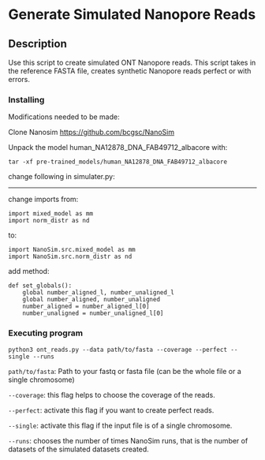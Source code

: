 # Generate Simulated Nanopore Reads

## Description

Use this script to create simulated ONT Nanopore reads. This script takes in the reference FASTA file, creates synthetic Nanopore reads perfect or with errors.

### Installing
Modifications needed to be made:

Clone Nanosim https://github.com/bcgsc/NanoSim

Unpack the model human_NA12878_DNA_FAB49712_albacore with:

```tar -xf pre-trained_models/human_NA12878_DNA_FAB49712_albacore```

change following in simulater.py:

--------------------------
change imports from:
```
import mixed_model as mm
import norm_distr as nd
```
to:
```
import NanoSim.src.mixed_model as mm
import NanoSim.src.norm_distr as nd
```
add method:
```
def set_globals():
    global number_aligned_l, number_unaligned_l
    global number_aligned, number_unaligned
    number_aligned = number_aligned_l[0]
    number_unaligned = number_unaligned_l[0]
 ```

### Executing program
```python3 ont_reads.py --data path/to/fasta --coverage --perfect --single --runs```

```path/to/fasta```: Path to your fastq or fasta file (can be the whole file or a single chromosome)

```--coverage```:  this flag helps to choose the coverage of the reads.

```--perfect```: activate this flag if you want to create perfect reads.

```--single```: activate this flag if the input file is of a single chromosome.

```--runs```: chooses the number of times NanoSim runs, that is the number of datasets of the simulated datasets created.
